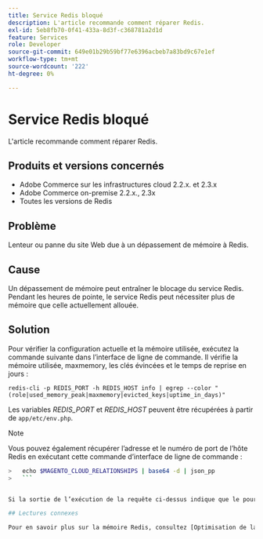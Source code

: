 ```yaml
---
title: Service Redis bloqué
description: L'article recommande comment réparer Redis.
exl-id: 5eb8fb70-0f41-433a-8d3f-c368781a2d1d
feature: Services
role: Developer
source-git-commit: 649e01b29b59bf77e6396acbeb7a83bd9c67e1ef
workflow-type: tm+mt
source-wordcount: '222'
ht-degree: 0%

---
```


# Service Redis bloqué

L&#39;article recommande comment réparer Redis.

## Produits et versions concernés

* Adobe Commerce sur les infrastructures cloud 2.2.x. et 2.3.x
* Adobe Commerce on-premise 2.2.x., 2.3x
* Toutes les versions de Redis

## Problème

Lenteur ou panne du site Web due à un dépassement de mémoire à Redis.

## Cause

Un dépassement de mémoire peut entraîner le blocage du service Redis. Pendant les heures de pointe, le service Redis peut nécessiter plus de mémoire que celle actuellement allouée.

## Solution

Pour vérifier la configuration actuelle et la mémoire utilisée, exécutez la commande suivante dans l’interface de ligne de commande. Il vérifie la mémoire utilisée, maxmemory, les clés évincées et le temps de reprise en jours :

```
redis-cli -p REDIS_PORT -h REDIS_HOST info | egrep --color "(role|used_memory_peak|maxmemory|evicted_keys|uptime_in_days)"
```

Les variables *REDIS\_PORT* et *REDIS\_HOST* peuvent être récupérées à partir de `app/etc/env.php`.

>[!NOTE]
>
>Vous pouvez également récupérer l’adresse et le numéro de port de l’hôte Redis en exécutant cette commande d’interface de ligne de commande :
>   
```bash
>   echo $MAGENTO_CLOUD_RELATIONSHIPS | base64 -d | json_pp
>   ```


Si la sortie de l’exécution de la requête ci-dessus indique que le pourcentage de mémoire libre est inférieur à 40 %, [envoyez un ticket à l’assistance Adobe Commerce](/help/help-center-guide/help-center/magento-help-center-user-guide.md#submit-ticket) en demandant une augmentation du paramètre `maxmemory` dans Redis Server. Si la valeur des clés évincées n’est pas « 0 » ou si le temps d’attente de Redis en jours est égal à 0 (indiquant que Redis s’est bloqué aujourd’hui), vous devez également [envoyer un ticket à l’assistance d’Adobe Commerce](/help/help-center-guide/help-center/magento-help-center-user-guide.md#submit-ticket) afin de demander une enquête et un correctif pour ce problème.

## Lectures connexes

Pour en savoir plus sur la mémoire Redis, consultez [Optimisation de la mémoire Redis](https://redis.io/topics/memory-optimization).

